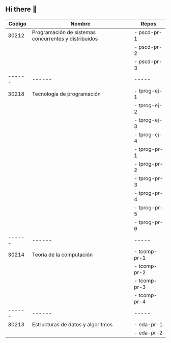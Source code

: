 ## Hi there 👋

<!--

**Here are some ideas to get you started:**

🙋‍♀️ A short introduction - what is your organization all about?
🌈 Contribution guidelines - how can the community get involved?
👩‍💻 Useful resources - where can the community find your docs? Is there anything else the community should know?
🍿 Fun facts - what does your team eat for breakfast?
🧙 Remember, you can do mighty things with the power of [Markdown](https://docs.github.com/github/writing-on-github/getting-started-with-writing-and-formatting-on-github/basic-writing-and-formatting-syntax)
-->


| Código | Nombre | Repos |
| ------ | ------ | ----- |
|  30212 | Programación de sistemas concurrentes y distribuidos | - pscd-pr-1  |
|        |                                                      | - pscd-pr-2  |
|        |                                                      | - pscd-pr-3  |
| ------ | ------ | ----- |
|  30218 | Tecnología de programación | - tprog-ej-1 |
|        |                            | - tprog-ej-2 |
|        |                            | - tprog-ej-3 |
|        |                            | - tprog-ej-4 |
|        |                            | - tprog-pr-1 |
|        |                            | - tprog-pr-2 |
|        |                            | - tprog-pr-3 |
|        |                            | - tprog-pr-4 |
|        |                            | - tprog-pr-5 |
|        |                            | - tprog-pr-6 |
| ------ | ------ | ----- |
|  30214 | Teoría de la computación   | - tcomp-pr-1 |
|        |                            | - tcomp-pr-2 |
|        |                            | - tcomp-pr-3 |
|        |                            | - tcomp-pr-4 |
| ------ | ------ | ----- |
|  30213 | Estructuras de datos y algoritmos | - eda-pr-1 |
|        |                                   | - eda-pr-2 |